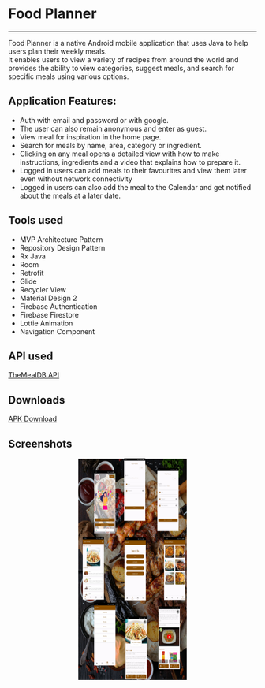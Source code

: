 # Food Planner

--------------
Food Planner is a native Android mobile application that uses Java to help users plan their weekly meals.
<br>It enables users to view a variety of recipes from around the world and provides the ability to view categories, suggest meals, and search for specific meals using various options.

Application Features:
--------------------
* Auth with email and password or with google.
* The user can also remain anonymous and enter as guest.
* View meal for inspiration in the home page.
* Search for meals by name, area, category or ingredient.
* Clicking on any meal opens a detailed view with how to make instructions, ingredients and a video that explains how to prepare it.
* Logged in users can add meals to their favourites and view them later even without network connectivity
* Logged in users can also add the meal to the Calendar and get notified about the meals at a later date.

## Tools used
* MVP Architecture Pattern
* Repository Design Pattern
* Rx Java
* Room
* Retrofit
* Glide
* Recycler View
* Material Design 2
* Firebase Authentication
* Firebase Firestore
* Lottie Animation
* Navigation Component

## API used
[TheMealDB API](https://www.themealdb.com/api.php)

## Downloads
[APK Download](https://drive.google.com/file/d/1ZKGZzan96F25DmUfJFWAyZvRzuu_eKie/view?usp=sharing)

## Screenshots
<p align="center">
  <img src="Screenshots/FoodPlanner.jpg" height="450" width="220">
</p>